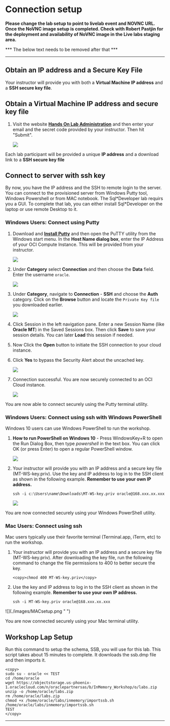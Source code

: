 #  Connection setup


**Please change the lab setup to point to livelab event and NOVNC URL. Once the NoVNC image setup is completed.  Check with Robert Pastjin for the deployment and availability of NoVNC image in the Live labs staging area.**

*** The below text needs to be removed after that ***

----

## Obtain an IP address and a Secure Key File
Your instructor will provide you with both a **Virtual Machine IP address** and a **SSH secure key file**.

## Obtain a Virtual Machine IP address and secure key file

1.  Visit the website **[Hands On Lab Administration](http://holadmin.oraclepts.nl/)** and then enter your email and the secret code provided by your instructor.  Then hit "Submit".

    ![](./images/HOLadmin.png " ")

Each lab participant will be provided a unique **IP address** and a download link to a **SSH secure key file**

## Connect to server with ssh key
  By now, you have the IP address and the SSH to remote login to the server. You can connect to the provisioned server from Windows Putty tool, Windows Powershell or from MAC notebook.
  The Sql\*Developer lab requirs you a GUI. To complete that lab, you can either install Sql\*Developer on the laptop or use remote Desktop to it.

### Windows Users: Connect using Putty

1.  Download and **[Install Putty](https://www.putty.org/)** and then open the PuTTY utility from the Windows start menu.   In the **Host Name dialog box**, enter the IP Address of your OCI Compute Instance.  This will be provided from your instructor.

    ![](./images/keylab-023.png " ")

2.  Under **Category** select **Connection** and then choose the **Data** field.  Enter the username ```oracle```.  

    ![](./images/keylab-024.png " ")

3.  Under **Category**, navigate to **Connection** - **SSH** and choose the **Auth** category.   Click on the **Browse** button and locate the ```Private Key file``` you downloaded earlier.   

    ![](./images/keylab-025.png " ")

4. Click Session in the left navigation pane.  Enter a new Session Name (like **Oracle MT**) in the Saved Sessions box.  Then click **Save** to save your session details.  You can later **Load** this session if needed.

5. Now Click the **Open** button to initiate the SSH connection to your cloud instance.  

6.  Click **Yes** to bypass the Security Alert about the uncached key.

    ![](./images/keylab-026.png " ")

7.  Connection successful.   You are now securely connected to an OCI Cloud instance.

    ![](./images/keylab-027.png " ")

You are now able to connect securely using the Putty terminal utility.

### Windows Users: Connect using ssh with Windows PowerShell

Windows 10 users can use Windows PowerShell to run the workshop.

1. **How to run PowerShell on Windows 10** - Press WindowsKey\+R to open the Run Dialog Box, then type <em>powershell</em> in the text box.  You can click OK \(or press Enter\) to open a regular PowerShell window.

    ![](./images/WinPowerShell.png " ")

2. Your instructor will provide you with an IP address and a secure key file \(MT-WS-key.priv\).  Use the key and IP address to log in to the SSH client as shown in the following example.  **Remember to use your own IP address.**

    ```
    ssh -i c:\Users\name\Downloads\MT-WS-key.priv oracle@168.xxx.xx.xxx
    ```

    ![](./images/WinPowerShell2.png " ")

You are now connected securely using your Windows PowerShell utility.

### Mac Users: Connect using ssh

Mac users typically use their favorite terminal (Terminal.app, iTerm, etc) to run the workshop.

1. Your instructor will provide you with an IP address and a secure key file (MT-WS-key.priv).  After downloading the key file, run the following command to change the file permissions to 400 to better secure the key.

    ````
    <copy>chmod 400 MT-WS-key.priv</copy>
    ````
2. Use the key and IP address to log in to the SSH client as shown in the following example.  **Remember to use your own IP address.**

    ````
    ssh -i MT-WS-key.priv oracle@168.xxx.xx.xxx
    ````
<p>
![](./images/MACsetup.png " ")

You are now connected securely using your Mac terminal utility.

## Workshop Lap Setup

Run this command to setup the schema, SSB, you will use for this lab. This script takes about 15 minutes to complete. It downloads the ssb.dmp file and then imports it.
````
<copy>
sudo su - oracle << TEST
cd /home/oracle
wget https://objectstorage.us-phoenix-1.oraclecloud.com/n/oraclepartnersas/b/InMemory_Workshop/o/labs.zip
unzip -o /home/oracle/labs.zip
rm /home/oracle/labs.zip
chmod +x /home/oracle/labs/inmemory/importssb.sh
/home/oracle/labs/inmemory/importssb.sh
TEST
</copy>
````

----

